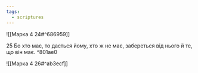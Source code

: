 ```yaml
---
tags:
  - scriptures
---
```


![[Марка 4 24#^686959]]

25 Бо хто має, то дасться йому, хто ж не має, забереться від нього й те, що він має. ^801ae0

![[Марка 4 26#^ab3ecf]]